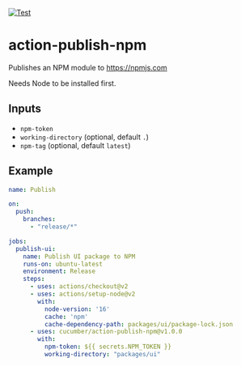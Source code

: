 [![Test](https://github.com/cucumber/action-publish-npm/actions/workflows/test.yaml/badge.svg)](https://github.com/cucumber/action-publish-npm/actions/workflows/test.yaml)

# action-publish-npm

Publishes an NPM module to https://npmjs.com

Needs Node to be installed first.

## Inputs

* `npm-token`
* `working-directory` (optional, default `.`)
* `npm-tag` (optional, default `latest`)

## Example

```yaml
name: Publish

on:
  push:
    branches:
      - "release/*"

jobs:
  publish-ui:
    name: Publish UI package to NPM
    runs-on: ubuntu-latest
    environment: Release
    steps:
      - uses: actions/checkout@v2
      - uses: actions/setup-node@v2
        with:
          node-version: '16'
          cache: 'npm'
          cache-dependency-path: packages/ui/package-lock.json
      - uses: cucumber/action-publish-npm@v1.0.0
        with:
          npm-token: ${{ secrets.NPM_TOKEN }}
          working-directory: "packages/ui"
```
